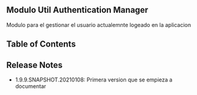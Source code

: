 ## Modulo Util Authentication Manager

Modulo para el gestionar el usuario actualemnte logeado en la aplicacion

## Table of Contents

## Release Notes
- 1.9.9.SNAPSHOT.20210108: Primera version que se empieza a documentar
